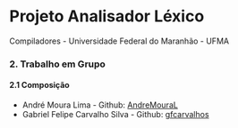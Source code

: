# Projeto Analisador Léxico

Compiladores -
Universidade Federal do Maranhão - UFMA


### 2. Trabalho em Grupo

#### 2.1 Composição

- André Moura Lima - Github: [AndreMouraL](https://github.com/AndreMouraL)
- Gabriel Felipe Carvalho Silva - Github: [gfcarvalhos](https://github.com/gfcarvalhos)
